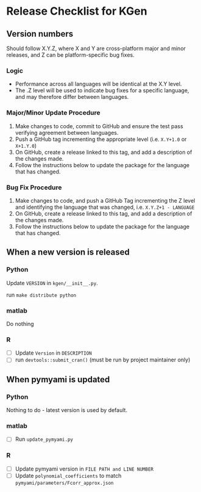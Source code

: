 # Release Checklist for KGen

## Version numbers

Should follow X.Y.Z, where X and Y are cross-platform major and minor releases, and Z can be platform-specific bug fixes.

### Logic

- Performance across all languages will be identical at the X.Y level.
- The .Z level will be used to indicate bug fixes for a specific language, and may therefore differ between languages.

### Major/Minor Update Procedure

1. Make changes to code, commit to GitHub and ensure the test pass verifying agreement between languages.
2. Push a GitHub tag incrementing the appropriate level (i.e. `X.Y+1.0` or `X+1.Y.0`)
3. On GitHub, create a release linked to this tag, and add a description of the changes made.
4. Follow the instructions below to update the package for the language that has changed.

### Bug Fix Procedure

1. Make changes to code, and push a GitHub Tag incrementing the Z level and identifying the language that was changed, i.e. `X.Y.Z+1 - LANGUAGE`
2. On GitHub, create a release linked to this tag, and add a description of the changes made.
3. Follow the instructions below to update the package for the language that has changed.

## When a new version is released

### Python

Update `VERSION` in `kgen/__init__.py`.

run `make distribute python`

### matlab

Do nothing

### R

- [ ] Update `Version` in `DESCRIPTION`
- [ ] run `devtools::submit_cran()` (must be run by project maintainer only)

## When pymyami is updated 

### Python

Nothing to do - latest version is used by default.

### matlab

- [ ] Run `update_pymyami.py`

### R

- [ ] Update pymyami version in `FILE PATH and LINE NUMBER`
- [ ] Update `polynomial_coefficients` to match `pymyami/parameters/Fcorr_approx.json`
